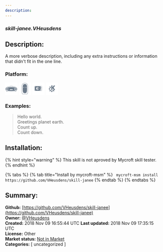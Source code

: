 ```yaml
---
description: 
---
```


### _skill-janee.VHeusdens_  
## Description:  
A more verbose description, including any extra instructions or
information that didn't fit in the one line.  
  
### Platform:  
 ![Mark I](../.gitbook/assets/mark-1-icon.png)  ![Mark II](../.gitbook/assets/mark-2-icon.png)  ![Picroft](../.gitbook/assets/picroft-icon.png)  ![plasmoid](../.gitbook/assets/kde.png)   
### Examples:  
> Hello world.  
> Greetings planet earth.  
> Count up.  
> Count down.  
  
## Installation:  
{% hint style="warning" %}
This skill is not aproved by Mycroft skill tester.
{% endhint %}
    
{% tabs %}
{% tab title="Install by mycroft-msm" %}
``` mycroft-msm install https://github.com/VHeusdens/skill-janee```
{% endtab %}
  {% endtabs %}
    
## Summary:  
**Github:** [https://github.com/VHeusdens/skill-janee](https://github.com/VHeusdens/skill-janee)  
**Owner:** [@VHeusdens](https://github.com/VHeusdens)  
**Created:** 2018 Nov 09 16:55:44 UTC  **Last updated:** 2018 Nov 09 17:35:15 UTC  
**License:** Other  
**Market status:** [Not in Market](https://market.mycroft.ai/skill/)  
**Categories:** [ uncategorized ]   
